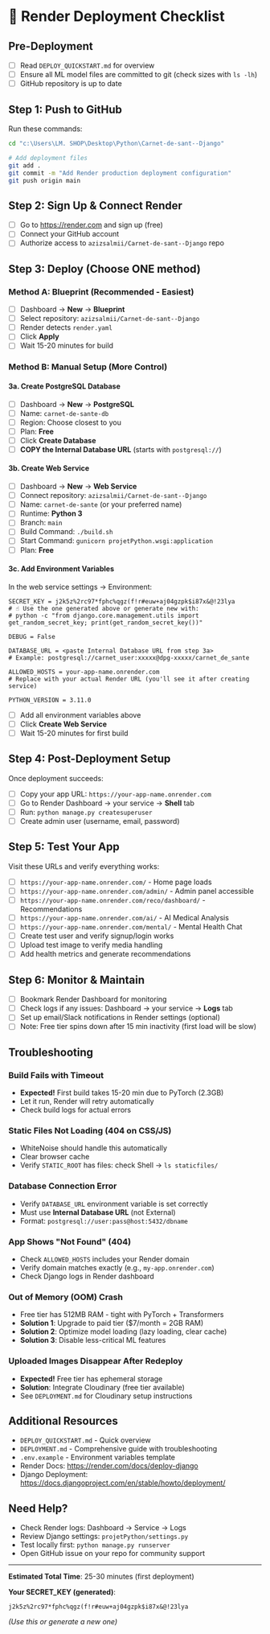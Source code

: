 # 🚀 Render Deployment Checklist

## Pre-Deployment

- [ ] Read `DEPLOY_QUICKSTART.md` for overview
- [ ] Ensure all ML model files are committed to git (check sizes with `ls -lh`)
- [ ] GitHub repository is up to date

## Step 1: Push to GitHub

Run these commands:

```bash
cd "c:\Users\LM. SHOP\Desktop\Python\Carnet-de-sant--Django"

# Add deployment files
git add .
git commit -m "Add Render production deployment configuration"
git push origin main
```

## Step 2: Sign Up & Connect Render

- [ ] Go to https://render.com and sign up (free)
- [ ] Connect your GitHub account
- [ ] Authorize access to `azizsalmii/Carnet-de-sant--Django` repo

## Step 3: Deploy (Choose ONE method)

### Method A: Blueprint (Recommended - Easiest)

- [ ] Dashboard → **New** → **Blueprint**
- [ ] Select repository: `azizsalmii/Carnet-de-sant--Django`
- [ ] Render detects `render.yaml`
- [ ] Click **Apply**
- [ ] Wait 15-20 minutes for build

### Method B: Manual Setup (More Control)

#### 3a. Create PostgreSQL Database
- [ ] Dashboard → **New** → **PostgreSQL**
- [ ] Name: `carnet-de-sante-db`
- [ ] Region: Choose closest to you
- [ ] Plan: **Free**
- [ ] Click **Create Database**
- [ ] **COPY the Internal Database URL** (starts with `postgresql://`)

#### 3b. Create Web Service
- [ ] Dashboard → **New** → **Web Service**
- [ ] Connect repository: `azizsalmii/Carnet-de-sant--Django`
- [ ] Name: `carnet-de-sante` (or your preferred name)
- [ ] Runtime: **Python 3**
- [ ] Branch: `main`
- [ ] Build Command: `./build.sh`
- [ ] Start Command: `gunicorn projetPython.wsgi:application`
- [ ] Plan: **Free**

#### 3c. Add Environment Variables

In the web service settings → Environment:

```
SECRET_KEY = j2k5z%2rc97*fphc%qgz(f!r#euw+aj04gzpk$i87x&@!23lya
# ☝️ Use the one generated above or generate new with:
# python -c "from django.core.management.utils import get_random_secret_key; print(get_random_secret_key())"

DEBUG = False

DATABASE_URL = <paste Internal Database URL from step 3a>
# Example: postgresql://carnet_user:xxxxx@dpg-xxxxx/carnet_de_sante

ALLOWED_HOSTS = your-app-name.onrender.com
# Replace with your actual Render URL (you'll see it after creating service)

PYTHON_VERSION = 3.11.0
```

- [ ] Add all environment variables above
- [ ] Click **Create Web Service**
- [ ] Wait 15-20 minutes for first build

## Step 4: Post-Deployment Setup

Once deployment succeeds:

- [ ] Copy your app URL: `https://your-app-name.onrender.com`
- [ ] Go to Render Dashboard → your service → **Shell** tab
- [ ] Run: `python manage.py createsuperuser`
- [ ] Create admin user (username, email, password)

## Step 5: Test Your App

Visit these URLs and verify everything works:

- [ ] `https://your-app-name.onrender.com/` - Home page loads
- [ ] `https://your-app-name.onrender.com/admin/` - Admin panel accessible
- [ ] `https://your-app-name.onrender.com/reco/dashboard/` - Recommendations
- [ ] `https://your-app-name.onrender.com/ai/` - AI Medical Analysis
- [ ] `https://your-app-name.onrender.com/mental/` - Mental Health Chat
- [ ] Create test user and verify signup/login works
- [ ] Upload test image to verify media handling
- [ ] Add health metrics and generate recommendations

## Step 6: Monitor & Maintain

- [ ] Bookmark Render Dashboard for monitoring
- [ ] Check logs if any issues: Dashboard → your service → **Logs** tab
- [ ] Set up email/Slack notifications in Render settings (optional)
- [ ] Note: Free tier spins down after 15 min inactivity (first load will be slow)

## Troubleshooting

### Build Fails with Timeout
- **Expected!** First build takes 15-20 min due to PyTorch (2.3GB)
- Let it run, Render will retry automatically
- Check build logs for actual errors

### Static Files Not Loading (404 on CSS/JS)
- WhiteNoise should handle this automatically
- Clear browser cache
- Verify `STATIC_ROOT` has files: check Shell → `ls staticfiles/`

### Database Connection Error
- Verify `DATABASE_URL` environment variable is set correctly
- Must use **Internal Database URL** (not External)
- Format: `postgresql://user:pass@host:5432/dbname`

### App Shows "Not Found" (404)
- Check `ALLOWED_HOSTS` includes your Render domain
- Verify domain matches exactly (e.g., `my-app.onrender.com`)
- Check Django logs in Render dashboard

### Out of Memory (OOM) Crash
- Free tier has 512MB RAM - tight with PyTorch + Transformers
- **Solution 1**: Upgrade to paid tier ($7/month = 2GB RAM)
- **Solution 2**: Optimize model loading (lazy loading, clear cache)
- **Solution 3**: Disable less-critical ML features

### Uploaded Images Disappear After Redeploy
- **Expected!** Free tier has ephemeral storage
- **Solution**: Integrate Cloudinary (free tier available)
- See `DEPLOYMENT.md` for Cloudinary setup instructions

## Additional Resources

- `DEPLOY_QUICKSTART.md` - Quick overview
- `DEPLOYMENT.md` - Comprehensive guide with troubleshooting
- `.env.example` - Environment variables template
- Render Docs: https://render.com/docs/deploy-django
- Django Deployment: https://docs.djangoproject.com/en/stable/howto/deployment/

## Need Help?

- Check Render logs: Dashboard → Service → Logs
- Review Django settings: `projetPython/settings.py`
- Test locally first: `python manage.py runserver`
- Open GitHub issue on your repo for community support

---

**Estimated Total Time**: 25-30 minutes (first deployment)

**Your SECRET_KEY (generated)**:
```
j2k5z%2rc97*fphc%qgz(f!r#euw+aj04gzpk$i87x&@!23lya
```
*(Use this or generate a new one)*
